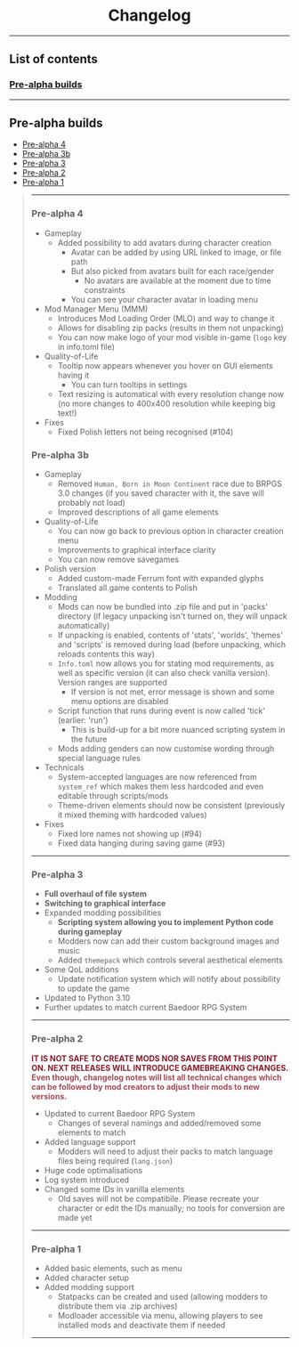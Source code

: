 # <center>Changelog</center>

---

## List of contents
### [Pre-alpha builds](changelog.md#pre-alpha-builds)

---
## Pre-alpha builds
- [Pre-alpha 4](#pre-alpha-4)
- [Pre-alpha 3b](#pre-alpha-3b)
- [Pre-alpha 3](#pre-alpha-3)
- [Pre-alpha 2](#pre-alpha-2)
- [Pre-alpha 1](#pre-alpha-1)

> ---
> ### Pre-alpha 4
> - Gameplay
>   - Added possibility to add avatars during character creation
>     - Avatar can be added by using URL linked to image, or file path
>     - But also picked from avatars built for each race/gender
>       - No avatars are available at the moment due to time constraints
>     - You can see your character avatar in loading menu
> - Mod Manager Menu (MMM)
>   - Introduces Mod Loading Order (MLO) and way to change it
>   - Allows for disabling zip packs (results in them not unpacking)
>   - You can now make logo of your mod visible in-game
>     (`logo` key in info.toml file)
> - Quality-of-Life
>   - Tooltip now appears whenever you hover on GUI elements having it
>     - You can turn tooltips in settings
>   - Text resizing is automatical with every resolution change now
>     (no more changes to 400x400 resolution while keeping big text!)
> - Fixes
>   - Fixed Polish letters not being recognised (#104)
> ### Pre-alpha 3b
> - Gameplay
>   - Removed `Human, Born in Moon Continent` race due to BRPGS 3.0 changes
>     (if you saved character with it, the save will probably not load)
>   - Improved descriptions of all game elements
> - Quality-of-Life
>   - You can now go back to previous option in character creation menu
>   - Improvements to graphical interface clarity
>   - You can now remove savegames
> - Polish version
>   - Added custom-made Ferrum font with expanded glyphs
>   - Translated all game contents to Polish
> - Modding
>   - Mods can now be bundled into .zip file and put in 'packs' directory
>     (if legacy unpacking isn't turned on, they will unpack automatically)
>   - If unpacking is enabled, contents of 'stats', 'worlds', 'themes' and 'scripts'
>     is removed during load (before unpacking, which reloads contents this way)
>   - `Info.toml` now allows you for stating mod requirements, as well as specific
>     version (it can also check vanilla version). Version ranges are supported
>     - If version is not met, error message is shown and some menu options are disabled
>   - Script function that runs during event is now called 'tick' (earlier: 'run')
>     - This is build-up for a bit more nuanced scripting system in the future
>   - Mods adding genders can now customise wording through special language rules
> - Technicals
>   - System-accepted languages are now referenced from `system_ref` which makes them
>     less hardcoded and even editable through scripts/mods
>   - Theme-driven elements should now be consistent
>     (previously it mixed theming with hardcoded values)
> - Fixes
>   - Fixed lore names not showing up (#94)
>   - Fixed data hanging during saving game (#93)
>
> ---
> ### Pre-alpha 3
>
> - **Full overhaul of file system**
> - **Switching to graphical interface**
> - Expanded modding possibilities
>   - **Scripting system allowing you to implement Python code during gameplay**
>   - Modders now can add their custom background images and music
>   - Added `themepack` which controls several aesthetical elements 
> - Some QoL additions
>   - Update notification system which will notify about possibility to update the game
> - Updated to Python 3.10
> - Further updates to match current Baedoor RPG System
> 
> ---
> ### Pre-alpha 2
> 
> <span style="color:#871C2C; font-weight:bold">IT IS NOT SAFE TO CREATE MODS NOR SAVES FROM THIS POINT ON. NEXT RELEASES WILL INTRODUCE GAMEBREAKING CHANGES.</span>  
> <span style="color:#A44B58; font-weight:bold">Even though, changelog notes will list all technical changes which can be followed by mod creators to adjust their mods to new versions.</span>
> 
> - Updated to current Baedoor RPG System
>   - Changes of several namings and added/removed some elements to match
> - Added language support
>   - Modders will need to adjust their packs to match language files being required (`lang.json`)
> - Huge code optimalisations
> - Log system introduced
> - Changed some IDs in vanilla elements
>   - Old saves will not be compatibile. Please recreate your character or edit the IDs manually; no tools for conversion are made yet
> 
> ---
> ### Pre-alpha 1
> 
> - Added basic elements, such as menu
> - Added character setup
> - Added modding support
>   - Statpacks can be created and used (allowing modders to distribute them via .zip archives)
>   - Modloader accessible via menu, allowing players to see installed mods and deactivate them if needed
> 
> ---